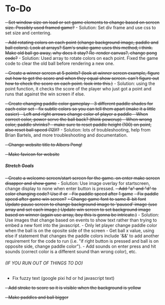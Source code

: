 # To-Do
~~- Set window size on load or set game elements to change based on screen size. Possibly used framed game?~~
    - Solution: Set div frame and use css to set size and centering.
    
~~- Add rotating colors on each point (change background image, paddle and ball colors). Look at arrays? Sam's snake game uses this method, i think. Make old ball go away, why does it stay? Re-render canvas?, change pong code?~~
    - Solution: Used array to rotate colors on each point. Fixed the game code to clear the old ball before rendering a new one.
    
~~- Create a winner screen at 5 points? (look at winner screen example, figure out how to get the score and when they equal show screen. can't figure out how to check the score on each point. look into this.)~~
    - Solution: using the point function, it checks the score of the player who just got a point and runs that against the win screen if else.
    
~~- Create changing paddle color gameplay - 3 different paddle shades for each color set - fix subtle colors so you can tell them apart (make it a little easier) - Left and right arrows change color of player a paddle - When correct color, power serve the ball back? (think powerup) - When wrong color, paddle shrinks? - make sure to reset paddle height (100) on point, also reset ball speed (12)!?~~
    - Solution: lots of troubleshooting, help from Brian Bartels, and more troubleshooting and documentation.
    
~~- Change website title to Albers Pong!~~

~~- Make favicon for website~~

##### Stretch Goals
~~- Create a welcome screen/start screen for the game. on enter make screen disapper and show game~~
    - Solution: Use image overlay for startscreen, change display to none when enter button is pressed.
~~- Add "a" and "d" to color changing code? Use if or~~
~~- Fix paddle speed after 1 game~~
~~- Fix paddle speed after game win screen?~~
~~- Change game font to same 8-bit font Update pause screen to change background image to 'paused' image (use array and set each image.) Update win screen to set background image based on winner (again use array, boy this is gonna be intricate.)~~
    - Solution: Use images that change based on events to show text rather than trying to embed a new font into the javascript.
    - Only let player change paddle color when the ball is on the oposite side of the screen
        - Get ball x value, using else if statement that changes the paddle colors include '&&' to add another requirement for the code to run (i.e. "if right button is pressed and ball is on opposite side, change paddle color").
    - Add sounds on enter press and hit sounds (correct color is a different sound than wrong color), etc.


###### (IF YOU RUN OUT OF THINGS TO DO) 
- Fix fuzzy text (google pixi hd or hd javascript text)

~~- Add stroke to score so it is visible when the background is yellow~~

~~- Make paddles and ball bigger~~

